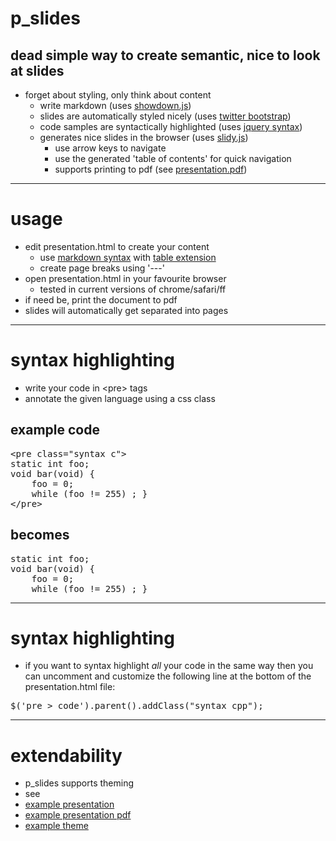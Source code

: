 # p_slides
## dead simple way to create semantic, nice to look at slides

  * forget about styling, only think about content
    * write markdown (uses [showdown.js](https://github.com/coreyti/showdown))
    * slides are automatically styled nicely (uses [twitter bootstrap](http://twitter.github.com/bootstrap/))
    * code samples are syntactically highlighted (uses [jquery syntax](http://www.oriontransfer.co.nz/projects/jquery-syntax/index.en))
    * generates nice slides in the browser (uses [slidy.js](http://www.w3.org/Talks/Tools/Slidy2/))
      * use arrow keys to navigate
      * use the generated 'table of contents' for quick navigation
      * supports printing to pdf (see [presentation.pdf](https://github.com/munen/p_slides/raw/master/build/presentation.pdf))

---

# usage

* edit presentation.html to create your content
  * use [markdown syntax](http://daringfireball.net/projects/markdown/syntax)
    with [table extension](https://github.com/coreyti/showdown/blob/master/src/extensions/table.js)
  * create page breaks using '---'
* open presentation.html in your favourite browser
  * tested in current versions of chrome/safari/ff
* if need be, print the document to pdf
 * slides will automatically get separated into pages

---
# syntax highlighting

* write your code in &lt;pre&gt; tags
* annotate the given language using a css class

## example code
<pre>
&lt;pre class="syntax c"&gt;
static int foo;
void bar(void) {
    foo = 0;
    while (foo != 255) ; }
&lt;/pre&gt;
</pre>

## becomes
<pre class="syntax c">
static int foo;
void bar(void) {
    foo = 0;
    while (foo != 255) ; }
</pre>

---
# syntax highlighting

* if you want to syntax highlight *all* your code in the same way
  then you can uncomment and customize the following line at the
  bottom of the presentation.html file:

<pre>
$('pre &gt; code').parent().addClass("syntax cpp");
</pre>

---
# extendability

* p_slides supports theming
* see
 * [example presentation](https://github.com/munen/p_slides/raw/master/themes/zhaw/example_presentation.html)
 * [example presentation pdf](https://github.com/munen/p_slides/raw/master/themes/zhaw/zhaw_presentation.pdf)
 * [example theme](https://github.com/munen/p_slides/tree/master/themes/zhaw)
